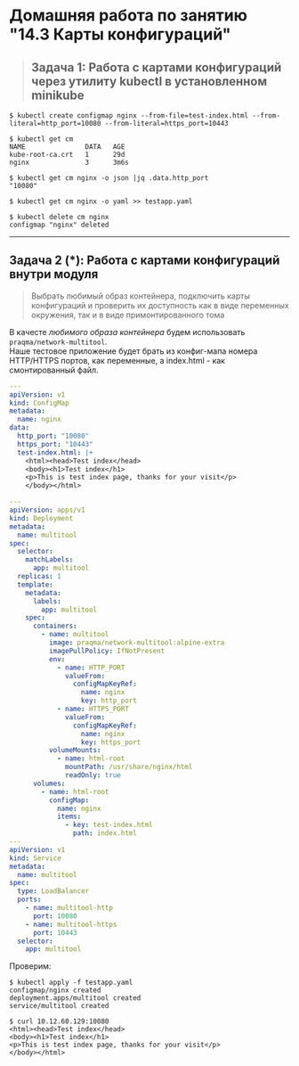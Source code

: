 # Домашняя работа по занятию "14.3 Карты конфигураций"

> ## Задача 1: Работа с картами конфигураций через утилиту kubectl в установленном minikube

```
$ kubectl create configmap nginx --from-file=test-index.html --from-literal=http_port=10080 --from-literal=https_port=10443

$ kubectl get cm
NAME               DATA   AGE
kube-root-ca.crt   1      29d
nginx              3      3m6s

$ kubectl get cm nginx -o json |jq .data.http_port
"10080"

$ kubectl get cm nginx -o yaml >> testapp.yaml

$ kubectl delete cm nginx
configmap "nginx" deleted
```

---
## Задача 2 (*): Работа с картами конфигураций внутри модуля

> Выбрать любимый образ контейнера, подключить карты конфигураций и проверить
их доступность как в виде переменных окружения, так и в виде примонтированного
тома

В качесте _любимого образа контейнера_ будем использовать `praqma/network-multitool`.  
Наше тестовое приложение будет брать из конфиг-мапа номера HTTP/HTTPS портов, как переменные, а index.html - как смонтированный файл.
```yaml
---
apiVersion: v1
kind: ConfigMap
metadata:
  name: nginx
data:
  http_port: "10080"
  https_port: "10443"
  test-index.html: |+
    <html><head>Test index</head>
    <body><h1>Test index</h1>
    <p>This is test index page, thanks for your visit</p>
    </body></html>

---
apiVersion: apps/v1
kind: Deployment
metadata:
  name: multitool
spec:
  selector:
    matchLabels:
      app: multitool
  replicas: 1
  template:
    metadata:
      labels:
        app: multitool
    spec:
      containers:
        - name: multitool
          image: praqma/network-multitool:alpine-extra
          imagePullPolicy: IfNotPresent
          env:
            - name: HTTP_PORT
              valueFrom:
                configMapKeyRef:
                  name: nginx
                  key: http_port
            - name: HTTPS_PORT
              valueFrom:
                configMapKeyRef:
                  name: nginx
                  key: https_port
          volumeMounts:
            - name: html-root
              mountPath: /usr/share/nginx/html
              readOnly: true
      volumes:
        - name: html-root
          configMap:
            name: nginx
            items:
              - key: test-index.html
                path: index.html
---
apiVersion: v1
kind: Service
metadata:
  name: multitool
spec:
  type: LoadBalancer
  ports:
    - name: multitool-http
      port: 10080
    - name: multitool-https
      port: 10443
  selector:
    app: multitool

```

Проверим:
```
$ kubectl apply -f testapp.yaml 
configmap/nginx created
deployment.apps/multitool created
service/multitool created

$ curl 10.12.60.129:10080
<html><head>Test index</head>
<body><h1>Test index</h1>
<p>This is test index page, thanks for your visit</p>
</body></html>
```
